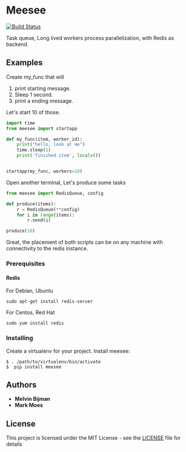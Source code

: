 # Meesee
[![Build Status](https://travis-ci.org/Attumm/meesee.svg?branch=master)](https://travis-ci.org/Attumm/meesee)

Task queue, Long lived workers process parallelization, with Redis as backend.

## Examples

Create my_func that will 
1. print starting message.
2. Sleep 1 second.
3. print a ending message.

Let's start 10 of those.


```python
import time
from meesee import startapp

def my_func(item, worker_id):
    print("hello, look at me")
    time.sleep(1)
    print('finished item', locals())


startapp(my_func, workers=10)
```

Open another terminal, Let's produce some tasks
```python
from meesee import RedisQueue, config

def produce(items):
    r = RedisQueue(**config)
    for i in range(items):
        r.send(i)

produce(10)

```

Great, the placement of both scripts can be on any machine with connectivity to the redis instance.

### Prerequisites

#### Redis

For Debian, Ubuntu
```
sudo apt-get install redis-server
```
For Centos, Red Hat
```
sudo yum install redis
```

### Installing

Create a virtualenv for your project.
Install meesee:

```
$ . /path/to/virtualenv/bin/activate
$  pip install meesee
```

## Authors

* **Melvin Bijman** 
* **Mark Moes**

## License

This project is licensed under the MIT License - see the [LICENSE](LICENSE) file for details

